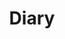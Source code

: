 ---
layout: diary
permalink: /diary/
title: Diary
description: Today I Learned. Or simple diary.
nav: false
news: true
---